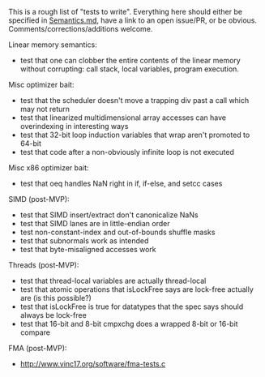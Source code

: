 This is a rough list of "tests to write". Everything here should either be
specified in [Semantics.md](https://github.com/WebAssembly/design/blob/master/Semantics.md),
have a link to an open issue/PR, or be obvious. Comments/corrections/additions
welcome.

Linear memory semantics:
 - test that one can clobber the entire contents of the linear memory without corrupting: call stack, local variables, program execution.

Misc optimizer bait:
 - test that the scheduler doesn't move a trapping div past a call which may not return
 - test that linearized multidimensional array accesses can have overindexing in interesting ways
 - test that 32-bit loop induction variables that wrap aren't promoted to 64-bit
 - test that code after a non-obviously infinite loop is not executed

Misc x86 optimizer bait:
 - test that oeq handles NaN right in if, if-else, and setcc cases

SIMD (post-MVP):
 - test that SIMD insert/extract don't canonicalize NaNs
 - test that SIMD lanes are in little-endian order
 - test non-constant-index and out-of-bounds shuffle masks
 - test that subnormals work as intended
 - test that byte-misaligned accesses work

Threads (post-MVP):
 - test that thread-local variables are actually thread-local
 - test that atomic operations that isLockFree says are lock-free actually are
   (is this possible?)
 - test that isLockFree is true for datatypes that the spec says should
   always be lock-free
 - test that 16-bit and 8-bit cmpxchg does a wrapped 8-bit or 16-bit compare

FMA (post-MVP):
 - http://www.vinc17.org/software/fma-tests.c
